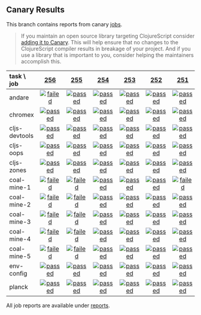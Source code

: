 ## Canary Results

This branch contains reports from canary [jobs](https://github.com/cljs-oss/canary/tree/jobs).

> If you maintain an open source library targeting ClojureScript consider [adding it to Canary](https://github.com/cljs-oss/canary/tree/master#how-to-participate). This will help ensure that no changes to the ClojureScript compiler results in breakage of your project. And if you use a library that is important to you, consider helping the maintainers accomplish this.

[//]: # (begin_overview_table)

| task \ job | <a href="reports/2018/02/12/job-000256-1.9.1054-8c08b21" title="job #256 finished on 2018-02-12">256</a> | <a href="reports/2018/02/11/job-000255-1.9.1041-84fc181" title="job #255 finished on 2018-02-11">255</a> | <a href="reports/2018/02/10/job-000254-1.9.1032-2f9e50c" title="job #254 finished on 2018-02-10">254</a> | <a href="reports/2018/02/09/job-000253-1.9.1021-252944e" title="job #253 finished on 2018-02-09">253</a> | <a href="reports/2018/02/08/job-000252-1.9.1021-252944e" title="job #252 finished on 2018-02-08">252</a> | <a href="reports/2018/02/07/job-000251-1.9.1021-252944e" title="job #251 finished on 2018-02-07">251</a> | <a href="reports/2018/02/06/job-000250-1.9.1021-252944e" title="job #250 finished on 2018-02-06">250</a> | <a href="reports/2018/02/05/job-000249-1.9.1021-252944e" title="job #249 finished on 2018-02-05">249</a> | <a href="reports/2018/02/04/job-000248-1.9.1021-252944e" title="job #248 finished on 2018-02-04">248</a> | <a href="reports/2018/02/03/job-000247-1.9.1021-252944e" title="job #247 finished on 2018-02-03">247</a> |
| :--- | :---: | :---: | :---: | :---: | :---: | :---: | :---: | :---: | :---: | :---: |
| andare | <a href="reports/2018/02/12/job-000256-1.9.1054-8c08b21#-andare"><img title="failed" src="http://box.binaryage.com/s-failed.svg"><a> | <a href="reports/2018/02/11/job-000255-1.9.1041-84fc181#-andare"><img title="passed" src="http://box.binaryage.com/s-passed.svg"><a> | <a href="reports/2018/02/10/job-000254-1.9.1032-2f9e50c#-andare"><img title="passed" src="http://box.binaryage.com/s-passed.svg"><a> | <a href="reports/2018/02/09/job-000253-1.9.1021-252944e#-andare"><img title="passed" src="http://box.binaryage.com/s-passed.svg"><a> | <a href="reports/2018/02/08/job-000252-1.9.1021-252944e#-andare"><img title="passed" src="http://box.binaryage.com/s-passed.svg"><a> | <a href="reports/2018/02/07/job-000251-1.9.1021-252944e#-andare"><img title="passed" src="http://box.binaryage.com/s-passed.svg"><a> | <a href="reports/2018/02/06/job-000250-1.9.1021-252944e#-andare"><img title="passed" src="http://box.binaryage.com/s-passed.svg"><a> | <a href="reports/2018/02/05/job-000249-1.9.1021-252944e#-andare"><img title="passed" src="http://box.binaryage.com/s-passed.svg"><a> | <a href="reports/2018/02/04/job-000248-1.9.1021-252944e#-andare"><img title="passed" src="http://box.binaryage.com/s-passed.svg"><a> | <a href="reports/2018/02/03/job-000247-1.9.1021-252944e#-andare"><img title="passed" src="http://box.binaryage.com/s-passed.svg"><a> |
| chromex | <a href="reports/2018/02/12/job-000256-1.9.1054-8c08b21#-chromex"><img title="passed" src="http://box.binaryage.com/s-passed.svg"><a> | <a href="reports/2018/02/11/job-000255-1.9.1041-84fc181#-chromex"><img title="passed" src="http://box.binaryage.com/s-passed.svg"><a> | <a href="reports/2018/02/10/job-000254-1.9.1032-2f9e50c#-chromex"><img title="passed" src="http://box.binaryage.com/s-passed.svg"><a> | <a href="reports/2018/02/09/job-000253-1.9.1021-252944e#-chromex"><img title="passed" src="http://box.binaryage.com/s-passed.svg"><a> | <a href="reports/2018/02/08/job-000252-1.9.1021-252944e#-chromex"><img title="passed" src="http://box.binaryage.com/s-passed.svg"><a> | <a href="reports/2018/02/07/job-000251-1.9.1021-252944e#-chromex"><img title="passed" src="http://box.binaryage.com/s-passed.svg"><a> | <a href="reports/2018/02/06/job-000250-1.9.1021-252944e#-chromex"><img title="passed" src="http://box.binaryage.com/s-passed.svg"><a> | <a href="reports/2018/02/05/job-000249-1.9.1021-252944e#-chromex"><img title="passed" src="http://box.binaryage.com/s-passed.svg"><a> | <a href="reports/2018/02/04/job-000248-1.9.1021-252944e#-chromex"><img title="passed" src="http://box.binaryage.com/s-passed.svg"><a> | <a href="reports/2018/02/03/job-000247-1.9.1021-252944e#-chromex"><img title="passed" src="http://box.binaryage.com/s-passed.svg"><a> |
| cljs-devtools | <a href="reports/2018/02/12/job-000256-1.9.1054-8c08b21#-cljs-devtools"><img title="passed" src="http://box.binaryage.com/s-passed.svg"><a> | <a href="reports/2018/02/11/job-000255-1.9.1041-84fc181#-cljs-devtools"><img title="passed" src="http://box.binaryage.com/s-passed.svg"><a> | <a href="reports/2018/02/10/job-000254-1.9.1032-2f9e50c#-cljs-devtools"><img title="passed" src="http://box.binaryage.com/s-passed.svg"><a> | <a href="reports/2018/02/09/job-000253-1.9.1021-252944e#-cljs-devtools"><img title="passed" src="http://box.binaryage.com/s-passed.svg"><a> | <a href="reports/2018/02/08/job-000252-1.9.1021-252944e#-cljs-devtools"><img title="passed" src="http://box.binaryage.com/s-passed.svg"><a> | <a href="reports/2018/02/07/job-000251-1.9.1021-252944e#-cljs-devtools"><img title="passed" src="http://box.binaryage.com/s-passed.svg"><a> | <a href="reports/2018/02/06/job-000250-1.9.1021-252944e#-cljs-devtools"><img title="passed" src="http://box.binaryage.com/s-passed.svg"><a> | <a href="reports/2018/02/05/job-000249-1.9.1021-252944e#-cljs-devtools"><img title="passed" src="http://box.binaryage.com/s-passed.svg"><a> | <a href="reports/2018/02/04/job-000248-1.9.1021-252944e#-cljs-devtools"><img title="passed" src="http://box.binaryage.com/s-passed.svg"><a> | <a href="reports/2018/02/03/job-000247-1.9.1021-252944e#-cljs-devtools"><img title="passed" src="http://box.binaryage.com/s-passed.svg"><a> |
| cljs-oops | <a href="reports/2018/02/12/job-000256-1.9.1054-8c08b21#-cljs-oops"><img title="passed" src="http://box.binaryage.com/s-passed.svg"><a> | <a href="reports/2018/02/11/job-000255-1.9.1041-84fc181#-cljs-oops"><img title="passed" src="http://box.binaryage.com/s-passed.svg"><a> | <a href="reports/2018/02/10/job-000254-1.9.1032-2f9e50c#-cljs-oops"><img title="passed" src="http://box.binaryage.com/s-passed.svg"><a> | <a href="reports/2018/02/09/job-000253-1.9.1021-252944e#-cljs-oops"><img title="passed" src="http://box.binaryage.com/s-passed.svg"><a> | <a href="reports/2018/02/08/job-000252-1.9.1021-252944e#-cljs-oops"><img title="passed" src="http://box.binaryage.com/s-passed.svg"><a> | <a href="reports/2018/02/07/job-000251-1.9.1021-252944e#-cljs-oops"><img title="passed" src="http://box.binaryage.com/s-passed.svg"><a> | <a href="reports/2018/02/06/job-000250-1.9.1021-252944e#-cljs-oops"><img title="passed" src="http://box.binaryage.com/s-passed.svg"><a> | <a href="reports/2018/02/05/job-000249-1.9.1021-252944e#-cljs-oops"><img title="passed" src="http://box.binaryage.com/s-passed.svg"><a> | <a href="reports/2018/02/04/job-000248-1.9.1021-252944e#-cljs-oops"><img title="passed" src="http://box.binaryage.com/s-passed.svg"><a> | <a href="reports/2018/02/03/job-000247-1.9.1021-252944e#-cljs-oops"><img title="passed" src="http://box.binaryage.com/s-passed.svg"><a> |
| cljs-zones | <a href="reports/2018/02/12/job-000256-1.9.1054-8c08b21#-cljs-zones"><img title="passed" src="http://box.binaryage.com/s-passed.svg"><a> | <a href="reports/2018/02/11/job-000255-1.9.1041-84fc181#-cljs-zones"><img title="passed" src="http://box.binaryage.com/s-passed.svg"><a> | <a href="reports/2018/02/10/job-000254-1.9.1032-2f9e50c#-cljs-zones"><img title="passed" src="http://box.binaryage.com/s-passed.svg"><a> | <a href="reports/2018/02/09/job-000253-1.9.1021-252944e#-cljs-zones"><img title="passed" src="http://box.binaryage.com/s-passed.svg"><a> | <a href="reports/2018/02/08/job-000252-1.9.1021-252944e#-cljs-zones"><img title="passed" src="http://box.binaryage.com/s-passed.svg"><a> | <a href="reports/2018/02/07/job-000251-1.9.1021-252944e#-cljs-zones"><img title="passed" src="http://box.binaryage.com/s-passed.svg"><a> | <a href="reports/2018/02/06/job-000250-1.9.1021-252944e#-cljs-zones"><img title="passed" src="http://box.binaryage.com/s-passed.svg"><a> | <a href="reports/2018/02/05/job-000249-1.9.1021-252944e#-cljs-zones"><img title="passed" src="http://box.binaryage.com/s-passed.svg"><a> | <a href="reports/2018/02/04/job-000248-1.9.1021-252944e#-cljs-zones"><img title="passed" src="http://box.binaryage.com/s-passed.svg"><a> | <a href="reports/2018/02/03/job-000247-1.9.1021-252944e#-cljs-zones"><img title="passed" src="http://box.binaryage.com/s-passed.svg"><a> |
| coal-mine-1 | <a href="reports/2018/02/12/job-000256-1.9.1054-8c08b21#-coal-mine-1"><img title="failed" src="http://box.binaryage.com/s-failed.svg"><a> | <a href="reports/2018/02/11/job-000255-1.9.1041-84fc181#-coal-mine-1"><img title="failed" src="http://box.binaryage.com/s-failed.svg"><a> | <a href="reports/2018/02/10/job-000254-1.9.1032-2f9e50c#-coal-mine-1"><img title="passed" src="http://box.binaryage.com/s-passed.svg"><a> | <a href="reports/2018/02/09/job-000253-1.9.1021-252944e#-coal-mine-1"><img title="passed" src="http://box.binaryage.com/s-passed.svg"><a> | <a href="reports/2018/02/08/job-000252-1.9.1021-252944e#-coal-mine-1"><img title="passed" src="http://box.binaryage.com/s-passed.svg"><a> | <a href="reports/2018/02/07/job-000251-1.9.1021-252944e#-coal-mine-1"><img title="failed" src="http://box.binaryage.com/s-failed.svg"><a> | <a href="reports/2018/02/06/job-000250-1.9.1021-252944e#-coal-mine-1"><img title="passed" src="http://box.binaryage.com/s-passed.svg"><a> | <a href="reports/2018/02/05/job-000249-1.9.1021-252944e#-coal-mine-1"><img title="passed" src="http://box.binaryage.com/s-passed.svg"><a> | <a href="reports/2018/02/04/job-000248-1.9.1021-252944e#-coal-mine-1"><img title="passed" src="http://box.binaryage.com/s-passed.svg"><a> | <a href="reports/2018/02/03/job-000247-1.9.1021-252944e#-coal-mine-1"><img title="passed" src="http://box.binaryage.com/s-passed.svg"><a> |
| coal-mine-2 | <a href="reports/2018/02/12/job-000256-1.9.1054-8c08b21#-coal-mine-2"><img title="failed" src="http://box.binaryage.com/s-failed.svg"><a> | <a href="reports/2018/02/11/job-000255-1.9.1041-84fc181#-coal-mine-2"><img title="failed" src="http://box.binaryage.com/s-failed.svg"><a> | <a href="reports/2018/02/10/job-000254-1.9.1032-2f9e50c#-coal-mine-2"><img title="passed" src="http://box.binaryage.com/s-passed.svg"><a> | <a href="reports/2018/02/09/job-000253-1.9.1021-252944e#-coal-mine-2"><img title="passed" src="http://box.binaryage.com/s-passed.svg"><a> | <a href="reports/2018/02/08/job-000252-1.9.1021-252944e#-coal-mine-2"><img title="passed" src="http://box.binaryage.com/s-passed.svg"><a> | <a href="reports/2018/02/07/job-000251-1.9.1021-252944e#-coal-mine-2"><img title="passed" src="http://box.binaryage.com/s-passed.svg"><a> | <a href="reports/2018/02/06/job-000250-1.9.1021-252944e#-coal-mine-2"><img title="passed" src="http://box.binaryage.com/s-passed.svg"><a> | <a href="reports/2018/02/05/job-000249-1.9.1021-252944e#-coal-mine-2"><img title="passed" src="http://box.binaryage.com/s-passed.svg"><a> | <a href="reports/2018/02/04/job-000248-1.9.1021-252944e#-coal-mine-2"><img title="passed" src="http://box.binaryage.com/s-passed.svg"><a> | <a href="reports/2018/02/03/job-000247-1.9.1021-252944e#-coal-mine-2"><img title="passed" src="http://box.binaryage.com/s-passed.svg"><a> |
| coal-mine-3 | <a href="reports/2018/02/12/job-000256-1.9.1054-8c08b21#-coal-mine-3"><img title="failed" src="http://box.binaryage.com/s-failed.svg"><a> | <a href="reports/2018/02/11/job-000255-1.9.1041-84fc181#-coal-mine-3"><img title="failed" src="http://box.binaryage.com/s-failed.svg"><a> | <a href="reports/2018/02/10/job-000254-1.9.1032-2f9e50c#-coal-mine-3"><img title="passed" src="http://box.binaryage.com/s-passed.svg"><a> | <a href="reports/2018/02/09/job-000253-1.9.1021-252944e#-coal-mine-3"><img title="passed" src="http://box.binaryage.com/s-passed.svg"><a> | <a href="reports/2018/02/08/job-000252-1.9.1021-252944e#-coal-mine-3"><img title="passed" src="http://box.binaryage.com/s-passed.svg"><a> | <a href="reports/2018/02/07/job-000251-1.9.1021-252944e#-coal-mine-3"><img title="passed" src="http://box.binaryage.com/s-passed.svg"><a> | <a href="reports/2018/02/06/job-000250-1.9.1021-252944e#-coal-mine-3"><img title="passed" src="http://box.binaryage.com/s-passed.svg"><a> | <a href="reports/2018/02/05/job-000249-1.9.1021-252944e#-coal-mine-3"><img title="passed" src="http://box.binaryage.com/s-passed.svg"><a> | <a href="reports/2018/02/04/job-000248-1.9.1021-252944e#-coal-mine-3"><img title="passed" src="http://box.binaryage.com/s-passed.svg"><a> | <a href="reports/2018/02/03/job-000247-1.9.1021-252944e#-coal-mine-3"><img title="passed" src="http://box.binaryage.com/s-passed.svg"><a> |
| coal-mine-4 | <a href="reports/2018/02/12/job-000256-1.9.1054-8c08b21#-coal-mine-4"><img title="failed" src="http://box.binaryage.com/s-failed.svg"><a> | <a href="reports/2018/02/11/job-000255-1.9.1041-84fc181#-coal-mine-4"><img title="failed" src="http://box.binaryage.com/s-failed.svg"><a> | <a href="reports/2018/02/10/job-000254-1.9.1032-2f9e50c#-coal-mine-4"><img title="passed" src="http://box.binaryage.com/s-passed.svg"><a> | <a href="reports/2018/02/09/job-000253-1.9.1021-252944e#-coal-mine-4"><img title="passed" src="http://box.binaryage.com/s-passed.svg"><a> | <a href="reports/2018/02/08/job-000252-1.9.1021-252944e#-coal-mine-4"><img title="passed" src="http://box.binaryage.com/s-passed.svg"><a> | <a href="reports/2018/02/07/job-000251-1.9.1021-252944e#-coal-mine-4"><img title="passed" src="http://box.binaryage.com/s-passed.svg"><a> | <a href="reports/2018/02/06/job-000250-1.9.1021-252944e#-coal-mine-4"><img title="passed" src="http://box.binaryage.com/s-passed.svg"><a> | <a href="reports/2018/02/05/job-000249-1.9.1021-252944e#-coal-mine-4"><img title="passed" src="http://box.binaryage.com/s-passed.svg"><a> | <a href="reports/2018/02/04/job-000248-1.9.1021-252944e#-coal-mine-4"><img title="passed" src="http://box.binaryage.com/s-passed.svg"><a> | <a href="reports/2018/02/03/job-000247-1.9.1021-252944e#-coal-mine-4"><img title="passed" src="http://box.binaryage.com/s-passed.svg"><a> |
| coal-mine-5 | <a href="reports/2018/02/12/job-000256-1.9.1054-8c08b21#-coal-mine-5"><img title="failed" src="http://box.binaryage.com/s-failed.svg"><a> | <a href="reports/2018/02/11/job-000255-1.9.1041-84fc181#-coal-mine-5"><img title="failed" src="http://box.binaryage.com/s-failed.svg"><a> | <a href="reports/2018/02/10/job-000254-1.9.1032-2f9e50c#-coal-mine-5"><img title="passed" src="http://box.binaryage.com/s-passed.svg"><a> | <a href="reports/2018/02/09/job-000253-1.9.1021-252944e#-coal-mine-5"><img title="passed" src="http://box.binaryage.com/s-passed.svg"><a> | <a href="reports/2018/02/08/job-000252-1.9.1021-252944e#-coal-mine-5"><img title="passed" src="http://box.binaryage.com/s-passed.svg"><a> | <a href="reports/2018/02/07/job-000251-1.9.1021-252944e#-coal-mine-5"><img title="passed" src="http://box.binaryage.com/s-passed.svg"><a> | <a href="reports/2018/02/06/job-000250-1.9.1021-252944e#-coal-mine-5"><img title="passed" src="http://box.binaryage.com/s-passed.svg"><a> | <a href="reports/2018/02/05/job-000249-1.9.1021-252944e#-coal-mine-5"><img title="passed" src="http://box.binaryage.com/s-passed.svg"><a> | <a href="reports/2018/02/04/job-000248-1.9.1021-252944e#-coal-mine-5"><img title="passed" src="http://box.binaryage.com/s-passed.svg"><a> | <a href="reports/2018/02/03/job-000247-1.9.1021-252944e#-coal-mine-5"><img title="passed" src="http://box.binaryage.com/s-passed.svg"><a> |
| env-config | <a href="reports/2018/02/12/job-000256-1.9.1054-8c08b21#-env-config"><img title="passed" src="http://box.binaryage.com/s-passed.svg"><a> | <a href="reports/2018/02/11/job-000255-1.9.1041-84fc181#-env-config"><img title="passed" src="http://box.binaryage.com/s-passed.svg"><a> | <a href="reports/2018/02/10/job-000254-1.9.1032-2f9e50c#-env-config"><img title="passed" src="http://box.binaryage.com/s-passed.svg"><a> | <a href="reports/2018/02/09/job-000253-1.9.1021-252944e#-env-config"><img title="passed" src="http://box.binaryage.com/s-passed.svg"><a> | <a href="reports/2018/02/08/job-000252-1.9.1021-252944e#-env-config"><img title="passed" src="http://box.binaryage.com/s-passed.svg"><a> | <a href="reports/2018/02/07/job-000251-1.9.1021-252944e#-env-config"><img title="passed" src="http://box.binaryage.com/s-passed.svg"><a> | <a href="reports/2018/02/06/job-000250-1.9.1021-252944e#-env-config"><img title="passed" src="http://box.binaryage.com/s-passed.svg"><a> | <a href="reports/2018/02/05/job-000249-1.9.1021-252944e#-env-config"><img title="passed" src="http://box.binaryage.com/s-passed.svg"><a> | <a href="reports/2018/02/04/job-000248-1.9.1021-252944e#-env-config"><img title="failed" src="http://box.binaryage.com/s-failed.svg"><a> | <a href="reports/2018/02/03/job-000247-1.9.1021-252944e#-env-config"><img title="passed" src="http://box.binaryage.com/s-passed.svg"><a> |
| planck | <a href="reports/2018/02/12/job-000256-1.9.1054-8c08b21#-planck"><img title="passed" src="http://box.binaryage.com/s-passed.svg"><a> | <a href="reports/2018/02/11/job-000255-1.9.1041-84fc181#-planck"><img title="passed" src="http://box.binaryage.com/s-passed.svg"><a> | <a href="reports/2018/02/10/job-000254-1.9.1032-2f9e50c#-planck"><img title="passed" src="http://box.binaryage.com/s-passed.svg"><a> | <a href="reports/2018/02/09/job-000253-1.9.1021-252944e#-planck"><img title="passed" src="http://box.binaryage.com/s-passed.svg"><a> | <a href="reports/2018/02/08/job-000252-1.9.1021-252944e#-planck"><img title="passed" src="http://box.binaryage.com/s-passed.svg"><a> | <a href="reports/2018/02/07/job-000251-1.9.1021-252944e#-planck"><img title="passed" src="http://box.binaryage.com/s-passed.svg"><a> | <a href="reports/2018/02/06/job-000250-1.9.1021-252944e#-planck"><img title="passed" src="http://box.binaryage.com/s-passed.svg"><a> | <a href="reports/2018/02/05/job-000249-1.9.1021-252944e#-planck"><img title="passed" src="http://box.binaryage.com/s-passed.svg"><a> | <a href="reports/2018/02/04/job-000248-1.9.1021-252944e#-planck"><img title="passed" src="http://box.binaryage.com/s-passed.svg"><a> | <a href="reports/2018/02/03/job-000247-1.9.1021-252944e#-planck"><img title="passed" src="http://box.binaryage.com/s-passed.svg"><a> |

[//]: # (end_overview_table)

All job reports are available under [reports](reports).
